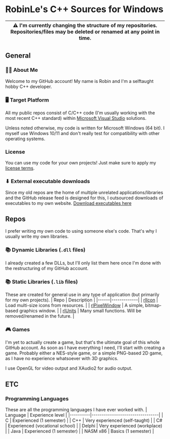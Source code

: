 # RobinLe's C++ Sources for Windows

| :warning: I'm currently changing the structure of my repositories. Repositories/files may be deleted or renamed at any point in time. |
|--|

## General
### 🙋‍♂️ About Me
Welcome to my GitHub account! My name is Robin and I'm a selftaught hobby C++ developer.

### 🖥 Target Platform
All my public repos consist of C/C++ code (I'm usually working with the most recent C++ standard) within [Microsoft Visual Studio](https://www.visualstudio.com) solutions.

Unless noted otherwise, my code is written for Microsoft Windows (64 bit). I myself use Windows 10/11 and don't really test for compatibility with other operating systems.

### License
You can use my code for your own projects! Just make sure to apply my [license terms](LicenseInfo.md).

### ⬇ External executable downloads
Since my old repos are the home of multiple unrelated applications/libraries and the GitHub release feed is designed for this, I outsourced downloads of executables to my own website.
[Download executables here](https://download.robinle.de/github/)



## Repos
I prefer writing my own code to using someone else's code. That's why I usually write my own libraries.

### 📚 Dynamic Libraries (`.dll` files)
I already created a few DLLs, but I'll only list them here once I'm done with the restructuring of my GitHub account.

### 📚 Static Libraries (`.lib` files)
These are created for general use in any type of application (but primarily for my own projects).
| Repo | Description |
|------|-------------|
| [rlIcon](https://github.com/RobinLe1402/rlIcon) | Load multi-size icons from resources. |
| [rlPixelWindow](https://github.com/RobinLe1402/rlPixelWindow) | A simple, bitmap-based graphics window. |
| [rlUnits](https://github.com/RobinLe1402/libs) | Many small functions. Will be removed/renamed in the future. |

### 🎮 Games
I'm yet to actually create a game, but that's the ultimate goal of this whole GitHub account. As soon as I have everything I need, I'll start with creating a game. Probably either a NES-style game, or a simple PNG-based 2D game, as I have no experience whatsoever with 3D graphics.

I use OpenGL for video output and XAudio2 for audio output.

## ETC
### Programming Languages
These are all the programming languages I have ever worked with.
| Language | Experience level                |
|----------|---------------------------------|
| C        | Experienced (1 semester)        |
| C++      | Very experienced (self-taught)  |
| C#       | Experienced (vocational school) |
| Delphi   | Very experienced (workplace)    |
| Java     | Experienced (1 semester)        |
| NASM x86 | Basics (1 semester)             |
